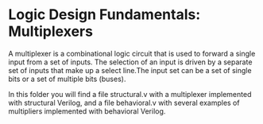 # Logic Design Fundamentals: Multiplexers
A multiplexer is a combinational logic circuit that is used to forward a single input from a set of inputs. The selection of an input is driven by a separate set of inputs that make up a select line.The input set can be a set of single bits or a set of multiple bits (buses).

In this folder you will find a file structural.v with a multiplexer implemented with structural Verilog, and a file behavioral.v with several examples of multipliers implemented with behavioral Verilog.